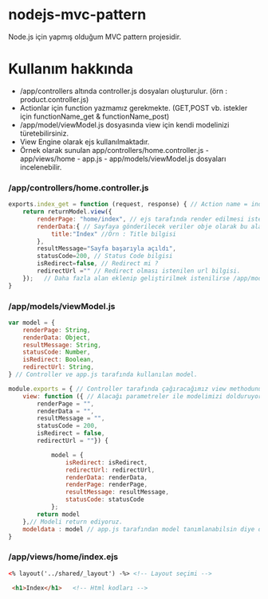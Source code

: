 # nodejs-mvc-pattern

Node.js için yapmış olduğum MVC pattern projesidir.

# Kullanım hakkında 

 - /app/controllers altında controller.js dosyaları oluşturulur. (örn : product.controller.js)
 - Actionlar için function yazmamız gerekmekte. (GET,POST vb. istekler için functionName_get & functionName_post)
 - /app/model/viewModel.js dosyasında view için kendi modelinizi türetebilirsiniz.
 - View Engine olarak ejs kullanılmaktadır.
 - Örnek olarak sunulan app/controllers/home.controller.js - app/views/home - app.js - app/models/viewModel.js dosyaları incelenebilir.

### /app/controllers/home.controller.js
```javascript
exports.index_get = function (request, response) { // Action name = index Request Type = Get === index_get
    return returnModel.view({ 
        renderPage: "home/index", // ejs tarafında render edilmesi istenilen sayfa pathi
        renderData:{ // Sayfaya gönderilecek veriler obje olarak bu alana doldurulur
            title:"Index" //Örn : Title bilgisi
        },
        resultMessage="Sayfa başarıyla açıldı",
        statusCode=200, // Status Code bilgisi
        isRedirect=false, // Redirect mi ?
        redirectUrl ="" // Redirect olması istenilen url bilgisi.
    });   // Daha fazla alan eklenip geliştirilmek istenilirse /app/models/viewModel.js dosyası güncellenebilir.
}
```

### /app/models/viewModel.js
```javascript
var model = {
    renderPage: String,
    renderData: Object,
    resultMessage: String,
    statusCode: Number,
    isRedirect: Boolean,
    redirectUrl: String,
} // Controller ve app.js tarafında kullanılan model.

module.exports = { // Controller tarafında çağıracağımız view methodunu export ediyoruz.
    view: function ({ // Alacağı parametreler ile modelimizi dolduruyoruz.
        renderPage = "",
        renderData = "",
        resultMessage = "",
        statusCode = 200,
        isRedirect = false,
        redirectUrl = ""}) {

            model = {
                isRedirect: isRedirect,
                redirectUrl: redirectUrl,
                renderData: renderData,
                renderPage: renderPage,
                resultMessage: resultMessage,
                statusCode: statusCode
            };
        return model
    },// Modeli return ediyoruz.
    modeldata : model // app.js tarafından model tanımlanabilsin diye default olarak bir nesne olarak modeli export ediyoruz.
}
```


### /app/views/home/index.ejs
```html
<% layout('../shared/_layout') -%> <!-- Layout seçimi -->

 <h1>Index</h1>   <!-- Html kodları -->
```
